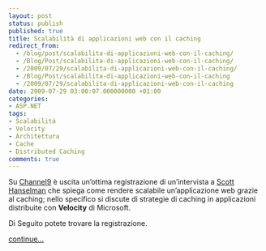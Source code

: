 ```yaml
---
layout: post
status: publish
published: true
title: Scalabilità di applicazioni web con il caching
redirect_from: 
  - /blog/post/scalabilita-di-applicazioni-web-con-il-caching/
  - /Blog/Post/scalabilita-di-applicazioni-web-con-il-caching/
  - /2009/07/29/scalabilita-di-applicazioni-web-con-il-caching/
  - /Blog/Post/scalabilita-di-applicazioni-web-con-il-caching
  - /2009/07/29/scalabilita-di-applicazioni-web-con-il-caching
date: 2009-07-29 03:00:07.000000000 +01:00
categories:
- ASP.NET
tags:
- Scalabilità
- Velocity
- Architettura
- Cache
- Distributed Caching
comments: true
---
```

<p>Su <a title="Channel9" href="http://channel9.msdn.com" rel="nofollow" target="_blank">Channel9</a> &egrave; uscita un&rsquo;ottima registrazione di un&rsquo;intervista a <a title="Scott Hanselman" href="http://www.hanselman.com/blog/" rel="nofollow" target="_blank">Scott Hanselman</a> che spiega come rendere scalabile un&rsquo;applicazione web grazie al caching; nello specifico si discute di strategie di caching in applicazioni distribuite con <strong>Velocity</strong> di Microsoft.</p>
<p>Di Seguito potete trovare la registrazione.</p>
<p><a class="more" href="http://imperugo.tostring.it/blog/post/scalabilita-di-applicazioni-web-con-il-caching/">continue...</a></p>
